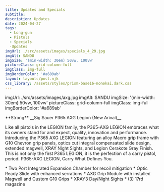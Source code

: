 ```yaml
---
title: Updates and Specials
subtitle: 
description: Updates
date: 2024-04-27
tags:
  - Long-gun
  - Pistols
  - Specials
  -Updates
imgUrl: ./src/assets/images/specials_4_29.jpg
imgAlt: SANDU
imgSize: '(min-width: 30em) 50vw, 100vw'
pictureClass: grid-column-full
imgClass: img-full
imgBorderColor: '#a689ab'
layout: layouts/post.njk
css_library: /assets/styles/prism-base16-monokai.dark.css
---
```



imgUrl: ./src/assets/images/axg.jpg
imgAlt: SANDU
imgSize: '(min-width: 30em) 50vw, 100vw'
pictureClass: grid-column-full
imgClass: img-full
imgBorderColor: '#a689ab'


<p>**Strong** __Sig Sauer P365 AXG Legion (New Arival)__</p>

<p>Like all pistols in the LEGION family, the P365-AXG LEGION embraces what its owners stand for and expect, quality, innovation and
performance. Introducing the P365 AXG LEGION featuring an alloy Macro grip frame with G10 Chevron grip panels, optics cut integral 
compensated slide design, extended magwell, XRAY Night Sights, and Legion Cerakote Gray Finish. This is not only the first P365 LEGION,
it is the perfection of a carry pistol, period. P365-AXG LEGION, Carry What Defines You.</p>
<p>
    * Two Port Integrated Expansion Chamber for recoil mitigation
    * Optic Ready Slide with enhanced serrations
    * AXG Grip Module with installed Magwell and Custom G10 Grips
    * XRAY3 Day/Night Sights
    * (3) 17rd magazine
</p>

